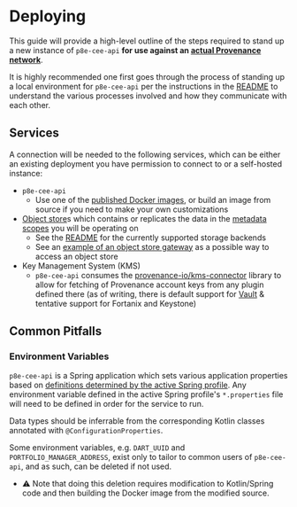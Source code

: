 # Deploying

This guide will provide a high-level outline of the steps required to stand up a new instance of `p8e-cee-api` **for use against an [actual Provenance network](https://github.com/provenance-io/provenance#active-networks)**.

It is highly recommended one first goes through the process of standing up a local environment for `p8e-cee-api` per the instructions in the [README](README.md) to understand the various processes involved and how they communicate with each other.

## Services

A connection will be needed to the following services, which can be either an existing deployment you have permission to connect to or a self-hosted instance:

- `p8e-cee-api`
  - Use one of the [published Docker images](https://hub.docker.com/r/provenanceio/p8e-cee-api/), or build an image from source if you need to make your own customizations
- [Object store](https://github.com/provenance-io/object-store)s which contains or replicates the data in the [metadata scopes](https://developer.provenance.io/docs/pb/modules/metadata-module#scope-data-structures) you will be operating on
  - See the [README](https://github.com/provenance-io/object-store#backends) for the currently supported storage backends
  - See an [example of an object store gateway](https://github.com/FigureTechnologies/object-store-gateway/) as a possible way to access an object store
- Key Management System (KMS)
  - `p8e-cee-api` consumes the [provenance-io/kms-connector](https://github.com/provenance-io/kms-connector) library to allow for fetching of Provenance account keys from any plugin defined there (as of writing, there is default support for [Vault](https://www.vaultproject.io/) & tentative support for Fortanix and Keystone)

## Common Pitfalls
### Environment Variables
`p8e-cee-api` is a Spring application which sets various application properties based on [definitions determined by the active Spring profile](https://github.com/provenance-io/p8e-cee-api/tree/174f066aa91b510cdb777f1b09010693b34fe838/service/src/main/resources).
Any environment variable defined in the active Spring profile's `*.properties` file will need to be defined in order for the service to run.

Data types should be inferrable from the corresponding Kotlin classes annotated with `@ConfigurationProperties`.

Some environment variables, e.g. `DART_UUID` and `PORTFOLIO_MANAGER_ADDRESS`, exist only to tailor to common users of `p8e-cee-api`, and as such, can be deleted if not used.
  - ⚠️ Note that doing this deletion requires modification to Kotlin/Spring code and then building the Docker image from the modified source.
